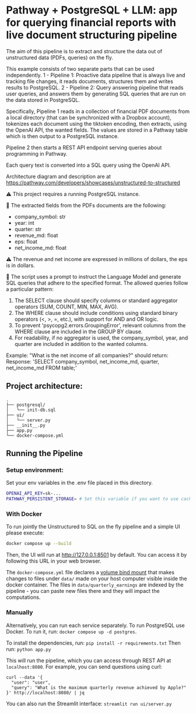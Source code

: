 # Pathway + PostgreSQL + LLM: app for querying financial reports with live document structuring pipeline

The aim of this pipeline is to extract and structure the data out of unstructured data (PDFs, queries)
on the fly.

This example consists of two separate parts that can be used independently.
1 - Pipeline 1: Proactive data pipeline that is always live and tracking file changes,
    it reads documents, structures them and writes results to PostgreSQL.
2 - Pipeline 2: Query answering pipeline that reads user queries, and answers them by
    generating SQL queries that are run on the data stored in PostgreSQL.


Specifically, Pipeline 1 reads in a collection of financial PDF documents from a local directory
(that can be synchronized with a Dropbox account), tokenizes each document using the tiktoken encoding,
then extracts, using the OpenAI API, the wanted fields.
The values are stored in a Pathway table which is then output to a PostgreSQL instance.

Pipeline 2 then starts a REST API endpoint serving queries about programming in Pathway.

Each query text is converted into a SQL query using the OpenAI API.

Architecture diagram and description are at
https://pathway.com/developers/showcases/unstructured-to-structured


⚠️ This project requires a running PostgreSQL instance.

🔵 The extracted fields from the PDFs documents are the following:
- company_symbol: str
- year: int
- quarter: str
- revenue_md: float
- eps: float
- net_income_md: float

⚠️ The revenue and net income are expressed in millions of dollars, the eps is in dollars.

🔵 The script uses a prompt to instruct the Language Model and generate SQL queries that adhere to the specified format.
The allowed queries follow a particular pattern:
1. The SELECT clause should specify columns or standard aggregator operators (SUM, COUNT, MIN, MAX, AVG).
2. The WHERE clause should include conditions using standard binary operators (<, >, =, etc.),
    with support for AND and OR logic.
3. To prevent 'psycopg2.errors.GroupingError', relevant columns from the WHERE clause are included
    in the GROUP BY clause.
4. For readability, if no aggregator is used, the company_symbol, year,
    and quarter are included in addition to the wanted columns.

Example:
"What is the net income of all companies?" should return:
Response:
'SELECT company_symbol, net_income_md, quarter, net_income_md FROM table;'


## Project architecture:
```
.
├── postgresql/
│   └── init-db.sql
├── ui/
│   └── server.py
├── __init__.py
├── app.py
└── docker-compose.yml
```

## Running the Pipeline

### Setup environment:

Set your env variables in the .env file placed in this directory.

```bash
OPENAI_API_KEY=sk-...
PATHWAY_PERSISTENT_STORAGE= # Set this variable if you want to use caching
```

### With Docker

To run jointly the Unstructured to SQL on the fly pipeline and a simple UI please execute:

```bash
docker compose up --build
```

Then, the UI will run at http://127.0.0.1:8501 by default. You can access it by following this URL in your web browser.

The `docker-compose.yml` file declares a [volume bind mount](https://docs.docker.com/reference/cli/docker/container/run/#volume) that makes changes to files under `data/` made on your host computer visible inside the docker container. The files in `data/quarterly_earnings` are indexed by the pipeline - you can paste new files there and they will impact the computations.

### Manually

Alternatively, you can run each service separately. To run PostgreSQL use Docker. To run it, run:
`docker compose up -d postgres`.

To install the dependencies, run:
`pip install -r requirements.txt`
Then run:
`python app.py`

This will run the pipeline, which you can access through REST API at `localhost:8080`. For example, you can send questions using curl:
```
curl --data '{
  "user": "user",
  "query": "What is the maximum quarterly revenue achieved by Apple?"
}' http://localhost:8080/ | jq
```

You can also run the Streamlit interface:
`streamlit run ui/server.py`

